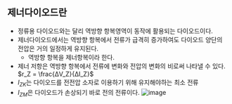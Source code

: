 ## 제너다이오드란 
- 정류용 다이오드와는 달리 역방향 항복영역이 동작에 활용되는 다이오드이다.
- 제너다이오드에서는 역방향 항복에서 전류가 급격히 증가하여도 다이오드 양단의 전압은 거의 일정하게 유지된다.
  - 역방향 항복을 제너항복이라 한다.
- 제너 저항은 역방향 항복에서 전류에 변화와 전압의 변화의 비로써 나타낼 수 있다.<br>$r_Z = \frac{ΔV_Z}{ΔI_Z}$
- $I_{ZK}$는 다이오드를 전전압 소자로 이용하기 위해 유지해야하는 최소 전류
- $I_{ZM}$은 다이오드가 손상되기 바로 전의 전류이다.
![image](https://github.com/user-attachments/assets/98ed61d2-5d3e-4dad-94f3-630826a3011b)
